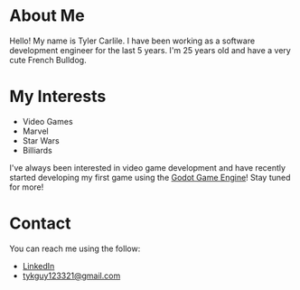 # About Me

Hello! My name is Tyler Carlile. I have been working as a software development engineer for the last 5 years. I'm 25 years old and have a very cute French Bulldog.

# My Interests

- Video Games
- Marvel
- Star Wars
- Billiards

I've always been interested in video game development and have recently started developing my first game using the [Godot Game Engine](https://godotengine.org/)! Stay tuned for more!

# Contact

You can reach me using the follow:

- [LinkedIn](https://www.linkedin.com/in/tyler-carlile-65755699/)
- [tykguy123321@gmail.com](mailto:tykguy123321@gmail.com)

<!---
TyGuy123321/TyGuy123321 is a ✨ special ✨ repository because its `README.md` (this file) appears on your GitHub profile.
You can click the Preview link to take a look at your changes.
--->
